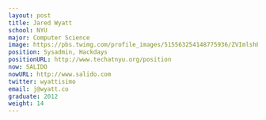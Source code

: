 ```yaml
---
layout: post
title: Jared Wyatt
school: NYU
major: Computer Science
image: https://pbs.twimg.com/profile_images/515563254148775936/ZVImlshB_400x400.jpeg
position: Sysadmin, Hackdays
positionURL: http://www.techatnyu.org/position
now: SALIDO
nowURL: http://www.salido.com
twitter: wyattisimo
email: j@wyatt.co
graduate: 2012
weight: 14
---
```

